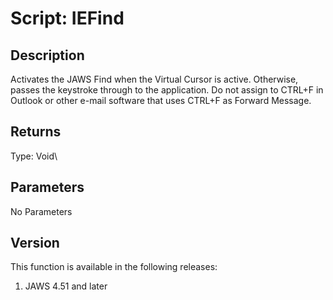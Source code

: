 # Script: IEFind

## Description

Activates the JAWS Find when the Virtual Cursor is active. Otherwise,
passes the keystroke through to the application. Do not assign to CTRL+F
in Outlook or other e-mail software that uses CTRL+F as Forward Message.

## Returns

Type: Void\

## Parameters

No Parameters

## Version

This function is available in the following releases:

1.  JAWS 4.51 and later
